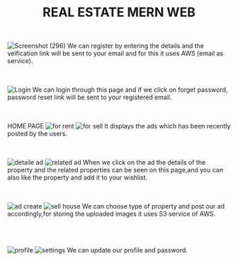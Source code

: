 <h1 align="center">REAL ESTATE MERN WEB</h1>
<br/>

![Screenshot (296)](https://user-images.githubusercontent.com/85643531/230178503-6ea12b36-a9a7-49d7-a499-41217cdc7069.png)
We can register by entering the details and the veification link will be sent to your email and for this it uses AWS (email as service).
<br/>
<br/>
<br/>

![Login](https://user-images.githubusercontent.com/85643531/230177627-11215978-a871-4a66-8c47-25f87b171199.png)
We can login through this page and if we click on forget password, password reset link will be sent to your registered email.
<br/>
<br/> 
<br/>

HOME PAGE
![for rent](https://user-images.githubusercontent.com/85643531/230179785-a395bd9a-b47d-4389-a840-57293b700377.png)
![for sell](https://user-images.githubusercontent.com/85643531/230179912-e47589e0-6ae0-46f4-a139-5e5a5f77a1f5.png)
It displays the ads which has been recently posted by the users.
<br/>
<br/>
<br/>

![detaile ad](https://user-images.githubusercontent.com/85643531/230182287-2922b33a-5b09-413a-be0a-6c8eeadb45ca.png)
![related ad](https://user-images.githubusercontent.com/85643531/230182364-48a4dc3a-3c61-4d5e-9cbd-766eb0015f36.png)
When we click on the ad the details of the property and the related properties can be seen on this page,and you can also like the property and add it to your wishlist.
<br/>
<br/>
<br/>

![ad create](https://user-images.githubusercontent.com/85643531/230183216-0e11a4a5-2ac9-4c13-b03f-e568415d7298.png)
![sell house](https://user-images.githubusercontent.com/85643531/230183280-3f6b80e1-2b6c-451b-895a-aa94cf9c2506.png)
We can choose type of property and post our ad accordingly,for storing the uploaded images it uses S3 service of AWS.\
<br/>
<br/>
<br/>

![profile](https://user-images.githubusercontent.com/85643531/230184739-f5aa52df-8ade-4933-894e-42e2b737e654.png)
![settings](https://user-images.githubusercontent.com/85643531/230184912-1297143f-b2f6-479b-89f5-6ce3c7e5c937.png)
We can update our profile and password.



